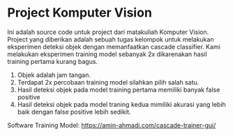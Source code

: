 # Project Komputer Vision

Ini adalah source code untuk project dari matakuliah Komputer Vision. Project yang diberikan adalah sebuah tugas kelompok untuk  melakukan eksperimen deteksi objek dengan memanfaatkan cascade classifier. Kami melakukan eksperimen training model sebanyak 2x dikarenakan hasil training pertama kurang bagus.

1. Objek adalah jam tangan.
2. Terdapat 2x percobaan training model silahkan pilih salah satu.
3. Hasil deteksi objek pada model training pertama memiliki banyak false positive
4. Hasil deteksi objek pada model traning kedua mimiliki akurasi yang lebih baik dengan false positive lebih sedikit.

Software Training Model: https://amin-ahmadi.com/cascade-trainer-gui/